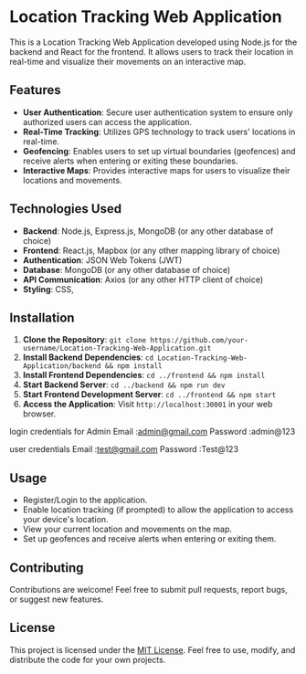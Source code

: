 

# Location Tracking Web Application

This is a Location Tracking Web Application developed using Node.js for the backend and React for the frontend. It allows users to track their location in real-time and visualize their movements on an interactive map.

## Features
- **User Authentication**: Secure user authentication system to ensure only authorized users can access the application.
- **Real-Time Tracking**: Utilizes GPS technology to track users' locations in real-time.
- **Geofencing**: Enables users to set up virtual boundaries (geofences) and receive alerts when entering or exiting these boundaries.
- **Interactive Maps**: Provides interactive maps for users to visualize their locations and movements.

## Technologies Used
- **Backend**: Node.js, Express.js, MongoDB (or any other database of choice)
- **Frontend**: React.js, Mapbox (or any other mapping library of choice)
- **Authentication**: JSON Web Tokens (JWT)
- **Database**: MongoDB (or any other database of choice)
- **API Communication**: Axios (or any other HTTP client of choice)
- **Styling**: CSS,
## Installation
1. **Clone the Repository**: `git clone https://github.com/your-username/Location-Tracking-Web-Application.git`
2. **Install Backend Dependencies**: `cd Location-Tracking-Web-Application/backend && npm install`
3. **Install Frontend Dependencies**: `cd ../frontend && npm install`
4. **Start Backend Server**: `cd ../backend && npm run dev`
5. **Start Frontend Development Server**: `cd ../frontend && npm start`
6. **Access the Application**: Visit `http://localhost:30001` in your web browser.

login credentials for Admin 
Email :admin@gmail.com
Password :admin@123

 user credentials
 Email :test@gmail.com
Password :Test@123

## Usage
- Register/Login to the application.
- Enable location tracking (if prompted) to allow the application to access your device's location.
- View your current location and movements on the map.
- Set up geofences and receive alerts when entering or exiting them.

## Contributing
Contributions are welcome! Feel free to submit pull requests, report bugs, or suggest new features.

## License
This project is licensed under the [MIT License](LICENSE). Feel free to use, modify, and distribute the code for your own projects.
